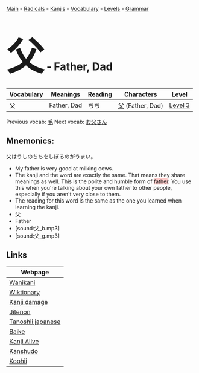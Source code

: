 <style> bigfont {font-size: 100px}</style>
[Main](../README.md) -
[Radicals](../radicals.md) -
[Kanjis](../kanjis.md) -
[Vocabulary](../vocabulary.md) -
[Levels](../levels.md) -
[Grammar](../grammar.md)
# <bigfont> 父</bigfont> - Father, Dad 

| Vocabulary | Meanings | Reading | Characters | Level |
| --- | --- | --- | --- | --- |
| 父 | Father, Dad | ちち |  [父](../kanjis/父.md) (Father, Dad) | [Level 3](../levels/wk_level3.md) |

Previous vocab: [毛](毛.md) Next vocab: [お父さん](お父さん.md) 

## Mnemonics:
父はうしのちちをしぼるのがうまい。
* My father is very good at milking cows.
* The kanji and the word are exactly the same. That means they share meanings as well. This is the polite and humble form of <span style="background-color:#ffcccb"> father</span>. You use this when you're talking about your own father to other people, especially if you aren't very close to them.
* The reading for this word is the same as the one you learned when learning the kanji.
* 父
* Father
* [sound:父_b.mp3]
* [sound:父_g.mp3]


## Links 

| Webpage |
| --- |
| [Wanikani          ](https://www.wanikani.com/kanji/父) |
| [Wiktionary        ](https://en.wiktionary.org/wiki/父) |
| [Kanji damage      ](http://www.kanjidamage.com/kanji/search?utf8=✓&q=父) |
| [Jitenon           ](https://jitenon.com/kanji/父) |
| [Tanoshii japanese ](https://www.tanoshiijapanese.com/dictionary/kanji.cfm?k=父) |
| [Baike             ](https://baike.baidu.com/item/父) |
| [Kanji Alive       ](https://app.kanjialive.com/父) |
| [Kanshudo          ](https://www.kanshudo.com/searchmn?q=父) |
| [Koohii            ](https://kanji.koohii.com/study/kanji/父) |
